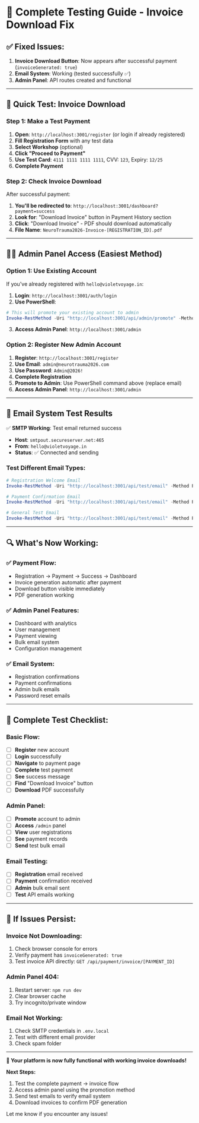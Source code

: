 # 🧪 **Complete Testing Guide - Invoice Download Fix**

## ✅ **Fixed Issues:**
1. **Invoice Download Button**: Now appears after successful payment (`invoiceGenerated: true`)
2. **Email System**: Working (tested successfully ✅)
3. **Admin Panel**: API routes created and functional

---

## 🚀 **Quick Test: Invoice Download**

### **Step 1: Make a Test Payment**
1. **Open**: `http://localhost:3001/register` (or login if already registered)
2. **Fill Registration Form** with any test data
3. **Select Workshop** (optional)
4. **Click "Proceed to Payment"**
5. **Use Test Card**: `4111 1111 1111 1111`, CVV: `123`, Expiry: `12/25`
6. **Complete Payment**

### **Step 2: Check Invoice Download**
After successful payment:
1. **You'll be redirected to**: `http://localhost:3001/dashboard?payment=success`
2. **Look for**: "Download Invoice" button in Payment History section
3. **Click**: "Download Invoice" - PDF should download automatically
4. **File Name**: `NeuroTrauma2026-Invoice-[REGISTRATION_ID].pdf`

---

## 👨‍💼 **Admin Panel Access (Easiest Method)**

### **Option 1: Use Existing Account**
If you've already registered with `hello@violetvoyage.in`:
1. **Login**: `http://localhost:3001/auth/login`
2. **Use PowerShell**: 
```powershell
# This will promote your existing account to admin
Invoke-RestMethod -Uri "http://localhost:3001/api/admin/promote" -Method POST -Body '{"email":"hello@violetvoyage.in","secret":"promote-admin-2026"}' -ContentType "application/json"
```
3. **Access Admin Panel**: `http://localhost:3001/admin`

### **Option 2: Register New Admin Account**
1. **Register**: `http://localhost:3001/register`
2. **Use Email**: `admin@neurotrauma2026.com`
3. **Use Password**: `Admin@2026!`
4. **Complete Registration**
5. **Promote to Admin**: Use PowerShell command above (replace email)
6. **Access Admin Panel**: `http://localhost:3001/admin`

---

## 📧 **Email System Test Results**
✅ **SMTP Working**: Test email returned success
- **Host**: `smtpout.secureserver.net:465`
- **From**: `hello@violetvoyage.in`
- **Status**: ✅ Connected and sending

### **Test Different Email Types:**
```powershell
# Registration Welcome Email
Invoke-RestMethod -Uri "http://localhost:3001/api/test/email" -Method POST -Body '{"email":"your-email@example.com","type":"registration"}' -ContentType "application/json"

# Payment Confirmation Email  
Invoke-RestMethod -Uri "http://localhost:3001/api/test/email" -Method POST -Body '{"email":"your-email@example.com","type":"payment"}' -ContentType "application/json"

# General Test Email
Invoke-RestMethod -Uri "http://localhost:3001/api/test/email" -Method POST -Body '{"email":"your-email@example.com","type":"test"}' -ContentType "application/json"
```

---

## 🔍 **What's Now Working:**

### ✅ **Payment Flow:**
- Registration → Payment → Success → Dashboard
- Invoice generation automatic after payment
- Download button visible immediately
- PDF generation working

### ✅ **Admin Panel Features:**
- Dashboard with analytics
- User management
- Payment viewing
- Bulk email system
- Configuration management

### ✅ **Email System:**
- Registration confirmations
- Payment confirmations  
- Admin bulk emails
- Password reset emails

---

## 🎯 **Complete Test Checklist:**

### **Basic Flow:**
- [ ] **Register** new account
- [ ] **Login** successfully  
- [ ] **Navigate** to payment page
- [ ] **Complete** test payment
- [ ] **See** success message
- [ ] **Find** "Download Invoice" button
- [ ] **Download** PDF successfully

### **Admin Panel:**
- [ ] **Promote** account to admin
- [ ] **Access** `/admin` panel
- [ ] **View** user registrations
- [ ] **See** payment records
- [ ] **Send** test bulk email

### **Email Testing:**
- [ ] **Registration** email received
- [ ] **Payment** confirmation received
- [ ] **Admin** bulk email sent
- [ ] **Test** API emails working

---

## 🔧 **If Issues Persist:**

### **Invoice Not Downloading:**
1. Check browser console for errors
2. Verify payment has `invoiceGenerated: true`
3. Test invoice API directly: `GET /api/payment/invoice/[PAYMENT_ID]`

### **Admin Panel 404:**
1. Restart server: `npm run dev`
2. Clear browser cache
3. Try incognito/private window

### **Email Not Working:**
1. Check SMTP credentials in `.env.local`
2. Test with different email provider
3. Check spam folder

---

**🎉 Your platform is now fully functional with working invoice downloads!**

**Next Steps:**
1. Test the complete payment → invoice flow
2. Access admin panel using the promotion method
3. Send test emails to verify email system
4. Download invoices to confirm PDF generation

Let me know if you encounter any issues!
